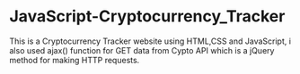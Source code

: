 # JavaScript-Cryptocurrency_Tracker
This is a Cryptocurrency Tracker website using HTML,CSS and JavaScript, i also used ajax() function for GET data from Cypto API which is a jQuery method for making HTTP requests.
